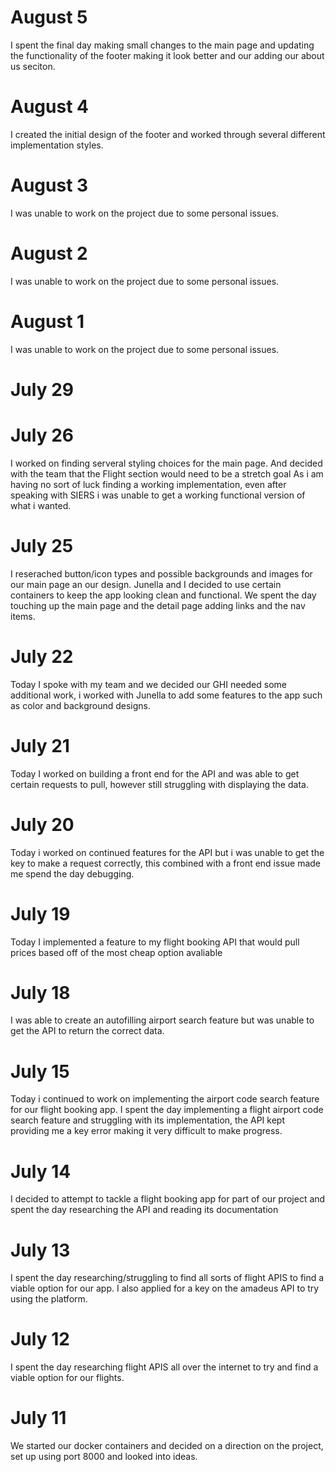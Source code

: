 # August 5
I spent the final day making small changes to the main page and updating the functionality of the footer making it look better and our adding our about us seciton.

# August 4
I created the initial design of the footer and worked through several different implementation styles. 

# August 3
I was unable to work on the project due to some personal issues.

# August 2
I was unable to work on the project due to some personal issues.

# August 1
I was unable to work on the project due to some personal issues.

# July 29

# July 26
I worked on finding serveral styling choices for the main page. And decided with the team that the Flight section would need to be a stretch goal As i am having no sort of luck finding a working implementation, even after speaking with SIERS i was unable to get a working functional version of what i wanted. 

# July 25
I reserached button/icon types and possible backgrounds and images for our main page an our design. Junella and I decided to use certain containers to keep the app looking clean and functional. We spent the day touching up the main page and the detail page adding links and the nav items.

# July 22
Today I spoke with my team and we decided our GHI needed some additional work, i worked with Junella to add some features to the app such as color and background designs. 

# July 21
Today I worked on building a front end for the API and was able to get certain requests to pull, however still struggling with displaying the data. 

# July 20
Today i worked on continued features for the API but i was unable to get the key to make a request correctly, this combined with a front end issue made me spend the day debugging. 

# July 19
Today I implemented a feature to my flight booking API that would pull prices based off of the most cheap option avaliable 

# July 18
I was able to create an autofilling airport search feature but was unable to get the API to return the correct data. 

# July 15
Today i continued to work on implementing the airport code search feature for our flight booking app. 
I spent the day implementing a flight airport code search feature and struggling with its implementation, the API kept providing me a key error making it very difficult to make progress. 

# July 14 
I decided to attempt to tackle a flight booking app for part of our project and spent the day researching the API and reading its documentation

# July 13 
I spent the day researching/struggling to find all sorts of flight APIS to find a viable option for our app. I also applied for a key on the amadeus API to try using the platform.

# July 12
I spent the day researching flight APIS all over the internet to try and find a viable option for our flights. 

# July 11 
We started our docker containers and decided on a direction on the project, set up using port 8000 and looked into ideas. 